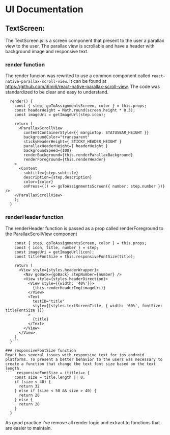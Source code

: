 # UI Documentation

## TextScreen:
The TextScreen.js is a screen component that present to the user a parallax view to the user. The parallax view is scrollable and have a header with background image and responsive text.

### render function
The render funcion was rewrited to use a common component called `react-native-parallax-scroll-view`. It can be found at https://github.com/i6mi6/react-native-parallax-scroll-view.
The code was standardized to be clear and easy to understand.

```
  render() {
    const { step, goToAssignmentsScreen, color } = this.props;
    const headerHeight = Math.round(screen.height * 0.3);
    const imageUri = getImageUrl(step.icon);

    return (
      <ParallaxScrollView
        contentContainerStyle={{ marginTop: STATUSBAR_HEIGHT }}
        backgroundColor="transparent"
        stickyHeaderHeight={ STICKY_HEADER_HEIGHT }
        parallaxHeaderHeight={ headerHeight }
        backgroundSpeed={100}
        renderBackground={this.renderParallaxBackground}
        renderForeground={this.renderHeader}
    >
      <Content
        subtitle={step.subtitle}
        description={step.description}
        color={color}
        onPress={() => goToAssignmentsScreen({ number: step.number })} />
    </ParallaxScrollView>    
    );
  }
```

### renderHeader function
The renderHeader function is passed as a prop called renderForeground to the ParallaxScrollView component

```  renderHeader = () => {
    const { step, goToAssignmentsScreen, color } = this.props;
    const { icon, title, number } = step;
    const imageUri = getImageUrl(icon);
    const titleFontSize = this.responsiveFontSize(title);
    
    return (
      <View style={styles.headerWrapper}>
        <Nav goBack={goBack} stepNumber={number} />
        <View style={styles.headerDirection}>
          <View style={{width: '40%'}}>
            {this.renderHeaderImg(imageUri)}
          </View>
          <Text
            testID="title"
            style={[styles.textScreenTitle, { width: '60%', fontSize: titleFontSize }]}
          >
            {title} 
          </Text>
        </View> 
      </View>
    )
  }```

### responsiveFontSize function
React has several issues with responsive text for ios android platforms. To present a better behavior to the users was necessary to create a function that change the text font size based on the text length.
```  responsiveFontSize = (title)=> {
    const size = title.length || 0;
    if (size < 40) {
      return 32
    } else if (size < 50 && size > 40) {
      return 20
    } else {
      return 20
    }
  }
```
As good practice I've remove all render logic and extract to functions that are easier to maintain.